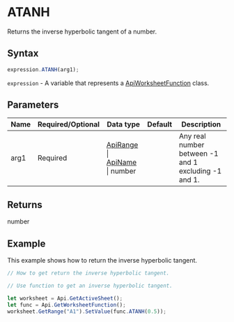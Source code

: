 # ATANH

Returns the inverse hyperbolic tangent of a number.

## Syntax

```javascript
expression.ATANH(arg1);
```

`expression` - A variable that represents a [ApiWorksheetFunction](../ApiWorksheetFunction.md) class.

## Parameters

| **Name** | **Required/Optional** | **Data type** | **Default** | **Description** |
| ------------- | ------------- | ------------- | ------------- | ------------- |
| arg1 | Required | [ApiRange](../../ApiRange/ApiRange.md) \| [ApiName](../../ApiName/ApiName.md) \| number |  | Any real number between -1 and 1 excluding -1 and 1. |

## Returns

number

## Example

This example shows how to return the inverse hyperbolic tangent.

```javascript editor-xlsx
// How to get return the inverse hyperbolic tangent.

// Use function to get an inverse hyperbolic tangent.

let worksheet = Api.GetActiveSheet();
let func = Api.GetWorksheetFunction();
worksheet.GetRange("A1").SetValue(func.ATANH(0.5));
```
